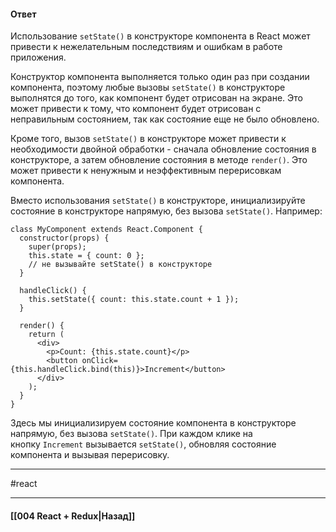 #### Ответ

Использование `setState()` в конструкторе компонента в React может привести к нежелательным последствиям и ошибкам в работе приложения.

Конструктор компонента выполняется только один раз при создании компонента, поэтому любые вызовы `setState()` в конструкторе выполнятся до того, как компонент будет отрисован на экране. Это может привести к тому, что компонент будет отрисован с неправильным состоянием, так как состояние еще не было обновлено.

Кроме того, вызов `setState()` в конструкторе может привести к необходимости двойной обработки - сначала обновление состояния в конструкторе, а затем обновление состояния в методе `render()`. Это может привести к ненужным и неэффективным перерисовкам компонента.

Вместо использования `setState()` в конструкторе, инициализируйте состояние в конструкторе напрямую, без вызова `setState()`. Например:

```
class MyComponent extends React.Component {
  constructor(props) {
    super(props);
    this.state = { count: 0 };
    // не вызывайте setState() в конструкторе
  }

  handleClick() {
    this.setState({ count: this.state.count + 1 });
  }

  render() {
    return (
      <div>
        <p>Count: {this.state.count}</p>
        <button onClick={this.handleClick.bind(this)}>Increment</button>
      </div>
    );
  }
}
```

Здесь мы инициализируем состояние компонента в конструкторе напрямую, без вызова `setState()`. При каждом клике на кнопку `Increment` вызывается `setState()`, обновляя состояние компонента и вызывая перерисовку.

____
#react

____

#### [[004 React + Redux|Назад]]